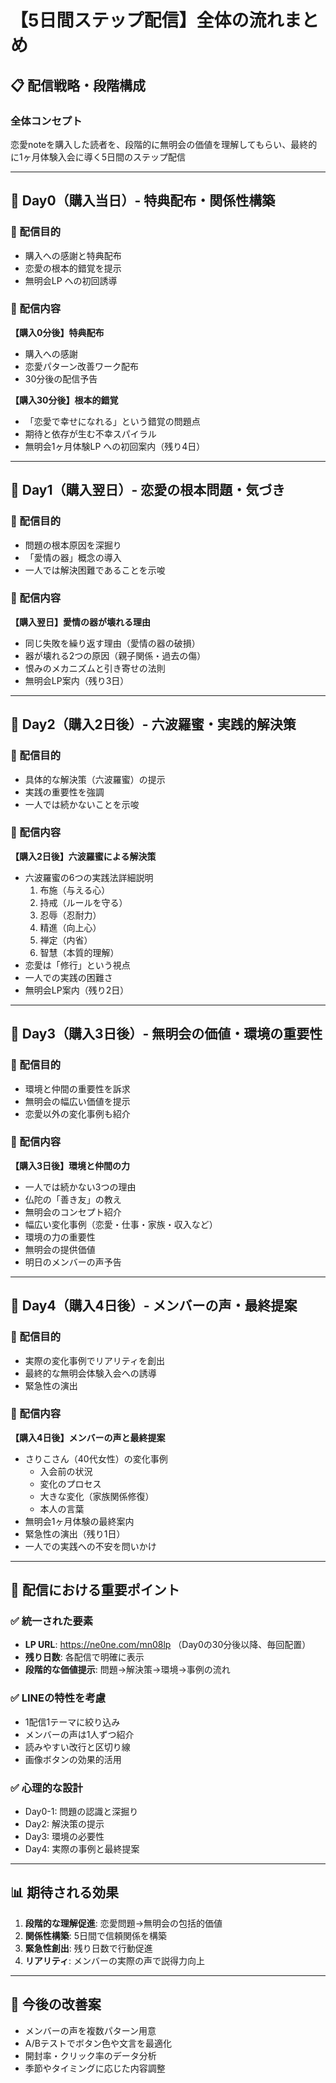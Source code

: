 # 【5日間ステップ配信】全体の流れまとめ

## 📋 配信戦略・段階構成

### 全体コンセプト
恋愛noteを購入した読者を、段階的に無明会の価値を理解してもらい、最終的に1ヶ月体験入会に導く5日間のステップ配信

---

## 📅 Day0（購入当日）- 特典配布・関係性構築

### 🎯 配信目的
- 購入への感謝と特典配布
- 恋愛の根本的錯覚を提示
- 無明会LP への初回誘導

### 📝 配信内容

**【購入0分後】特典配布**
- 購入への感謝
- 恋愛パターン改善ワーク配布
- 30分後の配信予告

**【購入30分後】根本的錯覚**
- 「恋愛で幸せになれる」という錯覚の問題点
- 期待と依存が生む不幸スパイラル
- 無明会1ヶ月体験LP への初回案内（残り4日）

---

## 📅 Day1（購入翌日）- 恋愛の根本問題・気づき

### 🎯 配信目的
- 問題の根本原因を深掘り
- 「愛情の器」概念の導入
- 一人では解決困難であることを示唆

### 📝 配信内容

**【購入翌日】愛情の器が壊れる理由**
- 同じ失敗を繰り返す理由（愛情の器の破損）
- 器が壊れる2つの原因（親子関係・過去の傷）
- 恨みのメカニズムと引き寄せの法則
- 無明会LP案内（残り3日）

---

## 📅 Day2（購入2日後）- 六波羅蜜・実践的解決策

### 🎯 配信目的
- 具体的な解決策（六波羅蜜）の提示
- 実践の重要性を強調
- 一人では続かないことを示唆

### 📝 配信内容

**【購入2日後】六波羅蜜による解決策**
- 六波羅蜜の6つの実践法詳細説明
  1. 布施（与える心）
  2. 持戒（ルールを守る）
  3. 忍辱（忍耐力）
  4. 精進（向上心）
  5. 禅定（内省）
  6. 智慧（本質的理解）
- 恋愛は「修行」という視点
- 一人での実践の困難さ
- 無明会LP案内（残り2日）

---

## 📅 Day3（購入3日後）- 無明会の価値・環境の重要性

### 🎯 配信目的
- 環境と仲間の重要性を訴求
- 無明会の幅広い価値を提示
- 恋愛以外の変化事例も紹介

### 📝 配信内容

**【購入3日後】環境と仲間の力**
- 一人では続かない3つの理由
- 仏陀の「善き友」の教え
- 無明会のコンセプト紹介
- 幅広い変化事例（恋愛・仕事・家族・収入など）
- 環境の力の重要性
- 無明会の提供価値
- 明日のメンバーの声予告

---

## 📅 Day4（購入4日後）- メンバーの声・最終提案

### 🎯 配信目的
- 実際の変化事例でリアリティを創出
- 最終的な無明会体験入会への誘導
- 緊急性の演出

### 📝 配信内容

**【購入4日後】メンバーの声と最終提案**
- さりこさん（40代女性）の変化事例
  - 入会前の状況
  - 変化のプロセス
  - 大きな変化（家族関係修復）
  - 本人の言葉
- 無明会1ヶ月体験の最終案内
- 緊急性の演出（残り1日）
- 一人での実践への不安を問いかけ

---

## 🎯 配信における重要ポイント

### ✅ 統一された要素
- **LP URL**: https://ne0ne.com/mn08lp （Day0の30分後以降、毎回配置）
- **残り日数**: 各配信で明確に表示
- **段階的な価値提示**: 問題→解決策→環境→事例の流れ

### ✅ LINEの特性を考慮
- 1配信1テーマに絞り込み
- メンバーの声は1人ずつ紹介
- 読みやすい改行と区切り線
- 画像ボタンの効果的活用

### ✅ 心理的な設計
- Day0-1: 問題の認識と深掘り
- Day2: 解決策の提示
- Day3: 環境の必要性
- Day4: 実際の事例と最終提案

---

## 📊 期待される効果

1. **段階的な理解促進**: 恋愛問題→無明会の包括的価値
2. **関係性構築**: 5日間で信頼関係を構築
3. **緊急性創出**: 残り日数で行動促進
4. **リアリティ**: メンバーの実際の声で説得力向上

---

## 🔄 今後の改善案

- メンバーの声を複数パターン用意
- A/Bテストでボタン色や文言を最適化
- 開封率・クリック率のデータ分析
- 季節やタイミングに応じた内容調整
